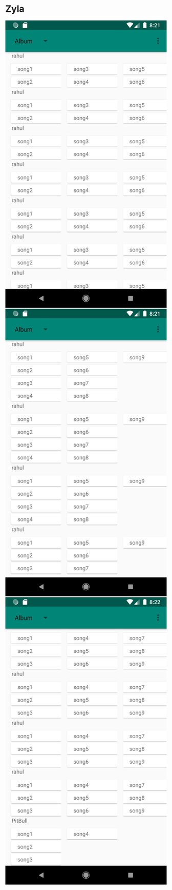 # Zyla
![alt text](https://github.com/rahul7838/Zyla/blob/develop/device-2019-07-17-202129.png)
![alt text](https://github.com/rahul7838/Zyla/blob/develop/device-2019-07-17-202158.png)
![alt text](https://github.com/rahul7838/Zyla/blob/develop/device-2019-07-17-202224.png)

